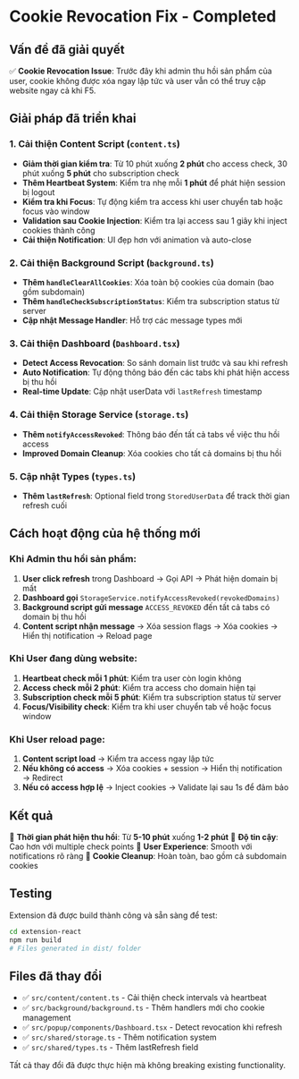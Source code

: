 # Cookie Revocation Fix - Completed

## Vấn đề đã giải quyết

✅ **Cookie Revocation Issue**: Trước đây khi admin thu hồi sản phẩm của user, cookie không được xóa ngay lập tức và user vẫn có thể truy cập website ngay cả khi F5.

## Giải pháp đã triển khai

### 1. Cải thiện Content Script (`content.ts`)

- **Giảm thời gian kiểm tra**: Từ 10 phút xuống **2 phút** cho access check, 30 phút xuống **5 phút** cho subscription check
- **Thêm Heartbeat System**: Kiểm tra nhẹ mỗi **1 phút** để phát hiện session bị logout
- **Kiểm tra khi Focus**: Tự động kiểm tra access khi user chuyển tab hoặc focus vào window
- **Validation sau Cookie Injection**: Kiểm tra lại access sau 1 giây khi inject cookies thành công
- **Cải thiện Notification**: UI đẹp hơn với animation và auto-close

### 2. Cải thiện Background Script (`background.ts`)

- **Thêm `handleClearAllCookies`**: Xóa toàn bộ cookies của domain (bao gồm subdomain)
- **Thêm `handleCheckSubscriptionStatus`**: Kiểm tra subscription status từ server
- **Cập nhật Message Handler**: Hỗ trợ các message types mới

### 3. Cải thiện Dashboard (`Dashboard.tsx`)

- **Detect Access Revocation**: So sánh domain list trước và sau khi refresh
- **Auto Notification**: Tự động thông báo đến các tabs khi phát hiện access bị thu hồi
- **Real-time Update**: Cập nhật userData với `lastRefresh` timestamp

### 4. Cải thiện Storage Service (`storage.ts`)

- **Thêm `notifyAccessRevoked`**: Thông báo đến tất cả tabs về việc thu hồi access
- **Improved Domain Cleanup**: Xóa cookies cho tất cả domains bị thu hồi

### 5. Cập nhật Types (`types.ts`)

- **Thêm `lastRefresh`**: Optional field trong `StoredUserData` để track thời gian refresh cuối

## Cách hoạt động của hệ thống mới

### Khi Admin thu hồi sản phẩm:

1. **User click refresh** trong Dashboard → Gọi API → Phát hiện domain bị mất
2. **Dashboard gọi** `StorageService.notifyAccessRevoked(revokedDomains)`
3. **Background script gửi message** `ACCESS_REVOKED` đến tất cả tabs có domain bị thu hồi
4. **Content script nhận message** → Xóa session flags → Xóa cookies → Hiển thị notification → Reload page

### Khi User đang dùng website:

1. **Heartbeat check mỗi 1 phút**: Kiểm tra user còn login không
2. **Access check mỗi 2 phút**: Kiểm tra access cho domain hiện tại
3. **Subscription check mỗi 5 phút**: Kiểm tra subscription status từ server
4. **Focus/Visibility check**: Kiểm tra khi user chuyển tab về hoặc focus window

### Khi User reload page:

1. **Content script load** → Kiểm tra access ngay lập tức
2. **Nếu không có access** → Xóa cookies + session → Hiển thị notification → Redirect
3. **Nếu có access hợp lệ** → Inject cookies → Validate lại sau 1s để đảm bảo

## Kết quả

🎯 **Thời gian phát hiện thu hồi**: Từ **5-10 phút** xuống **1-2 phút**
🎯 **Độ tin cậy**: Cao hơn với multiple check points
🎯 **User Experience**: Smooth với notifications rõ ràng
🎯 **Cookie Cleanup**: Hoàn toàn, bao gồm cả subdomain cookies

## Testing

Extension đã được build thành công và sẵn sàng để test:

```bash
cd extension-react
npm run build
# Files generated in dist/ folder
```

## Files đã thay đổi

- ✅ `src/content/content.ts` - Cải thiện check intervals và heartbeat
- ✅ `src/background/background.ts` - Thêm handlers mới cho cookie management
- ✅ `src/popup/components/Dashboard.tsx` - Detect revocation khi refresh
- ✅ `src/shared/storage.ts` - Thêm notification system
- ✅ `src/shared/types.ts` - Thêm lastRefresh field

Tất cả thay đổi đã được thực hiện mà không breaking existing functionality.
